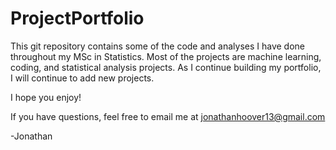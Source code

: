 # ProjectPortfolio

This git repository contains some of the code and analyses I have done throughout my MSc in Statistics. Most of the projects are machine learning, coding, and statistical analysis projects. As I continue building my portfolio, I will continue to add new projects.

I hope you enjoy!

If you have questions, feel free to email me at jonathanhoover13@gmail.com

-Jonathan
